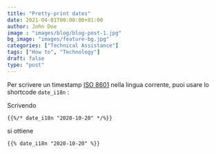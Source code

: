 ```yaml
---
title: "Pretty-print dates"
date: 2021-04-01T00:00:00+01:00
author: John Doe
image : "images/blog/blog-post-1.jpg"
bg_image: "images/feature-bg.jpg"
categories: ["Technical Assistance"]
tags: ["How to", "Technology"]
draft: false
type: "post"
---
```



Per scrivere un timestamp [ISO 8601](https://en.wikipedia.org/wiki/ISO_8601) nella lingua corrente, puoi usare lo shortcode `date_i18n` :

Scrivendo

```
{{%/* date_i18n "2020-10-20" */%}}
```

si ottiene

```
{{% date_i18n "2020-10-20" %}}
```
